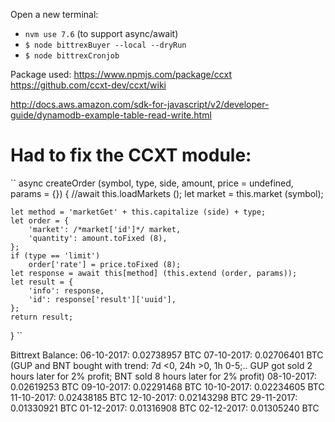 Open a new terminal:
- `nvm use 7.6` (to support async/await)
- `$ node bittrexBuyer --local --dryRun`
- `$ node bittrexCronjob`

Package used:
https://www.npmjs.com/package/ccxt
https://github.com/ccxt-dev/ccxt/wiki

http://docs.aws.amazon.com/sdk-for-javascript/v2/developer-guide/dynamodb-example-table-read-write.html


# Had to fix the CCXT module:
``
async createOrder (symbol, type, side, amount, price = undefined, params = {}) {
    //await this.loadMarkets ();
    let market = this.market (symbol);

    let method = 'marketGet' + this.capitalize (side) + type;
    let order = {
        'market': /*market['id']*/ market,
        'quantity': amount.toFixed (8),
    };
    if (type == 'limit')
        order['rate'] = price.toFixed (8);
    let response = await this[method] (this.extend (order, params));
    let result = {
        'info': response,
        'id': response['result']['uuid'],
    };
    return result;
}
``
 
Bittrext Balance:
06-10-2017: 0.02738957 BTC
07-10-2017: 0.02706401 BTC  (GUP and BNT bought with trend: 7d <0, 24h >0, 1h 0-5;.. GUP got sold 2 hours later for 2% profit; BNT sold 8 hours later for 2% profit)
08-10-2017: 0.02619253 BTC
09-10-2017: 0.02291468 BTC
10-10-2017: 0.02234605 BTC
11-10-2017: 0.02438185 BTC
12-10-2017: 0.02143298 BTC
29-11-2017: 0.01330921 BTC
01-12-2017: 0.01316908 BTC
02-12-2017: 0.01305240 BTC

